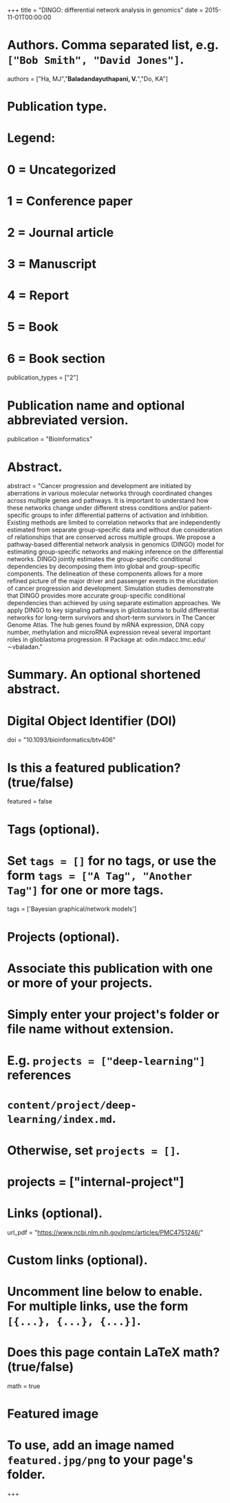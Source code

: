 +++
title = "DINGO: differential network analysis in genomics"
date = 2015-11-01T00:00:00

# Authors. Comma separated list, e.g. `["Bob Smith", "David Jones"]`.
authors = ["Ha, MJ","**Baladandayuthapani, V.**","Do, KA"]


# Publication type.
# Legend:
# 0 = Uncategorized
# 1 = Conference paper
# 2 = Journal article
# 3 = Manuscript
# 4 = Report
# 5 = Book
# 6 = Book section
publication_types = ["2"]

# Publication name and optional abbreviated version.
publication = "Bioinformatics"

# Abstract.
abstract = "Cancer progression and development are initiated by aberrations in various molecular networks through coordinated changes across multiple genes and pathways. It is important to understand how these networks change under different stress conditions and/or patient-specific groups to infer differential patterns of activation and inhibition. Existing methods are limited to correlation networks that are independently estimated from separate group-specific data and without due consideration of relationships that are conserved across multiple groups. We propose a pathway-based differential network analysis in genomics (DINGO) model for estimating group-specific networks and making inference on the differential networks. DINGO jointly estimates the group-specific conditional dependencies by decomposing them into global and group-specific components. The delineation of these components allows for a more refined picture of the major driver and passenger events in the elucidation of cancer progression and development. Simulation studies demonstrate that DINGO provides more accurate group-specific conditional dependencies than achieved by using separate estimation approaches. We apply DINGO to key signaling pathways in glioblastoma to build differential networks for long-term survivors and short-term survivors in The Cancer Genome Atlas. The hub genes found by mRNA expression, DNA copy number, methylation and microRNA expression reveal several important roles in glioblastoma progression. R Package at: odin.mdacc.tmc.edu/∼vbaladan."

# Summary. An optional shortened abstract.

# Digital Object Identifier (DOI)
doi = "10.1093/bioinformatics/btv406"

# Is this a featured publication? (true/false)
featured = false

# Tags (optional).
#   Set `tags = []` for no tags, or use the form `tags = ["A Tag", "Another Tag"]` for one or more tags.
tags = ['Bayesian graphical/network models']

# Projects (optional).
#   Associate this publication with one or more of your projects.
#   Simply enter your project's folder or file name without extension.
#   E.g. `projects = ["deep-learning"]` references 
#   `content/project/deep-learning/index.md`.
#   Otherwise, set `projects = []`.
# projects = ["internal-project"]

# Links (optional).
 url_pdf = "https://www.ncbi.nlm.nih.gov/pmc/articles/PMC4751246/"




# Custom links (optional).
#   Uncomment line below to enable. For multiple links, use the form `[{...}, {...}, {...}]`.

# Does this page contain LaTeX math? (true/false)
math = true

# Featured image
# To use, add an image named `featured.jpg/png` to your page's folder. 
+++

